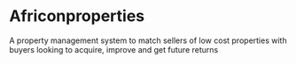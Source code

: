 # Africonproperties
A property management system to match sellers of low cost properties with buyers looking to acquire, improve and get future returns
